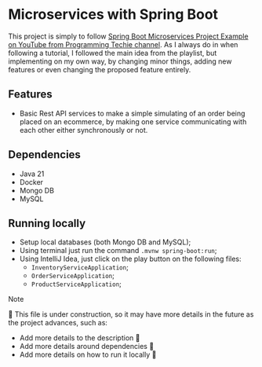 # Microservices with Spring Boot

This project is simply to follow [Spring Boot Microservices Project Example on YouTube from Programming Techie channel](https://www.youtube.com/watch?v=lh1oQHXVSc0&list=PLSVW22jAG8pBnhAdq9S8BpLnZ0_jVBj0c).
As I always do in when following a tutorial, I followed the main idea from the playlist, but implementing on my own way,
by changing minor things, adding new features or even changing the proposed feature entirely.

## Features
- Basic Rest API services to make a simple simulating of an order being placed on an ecommerce, by making one service
  communicating with each other either synchronously or not.

## Dependencies
- Java 21
- Docker
- Mongo DB
- MySQL

## Running locally
- Setup local databases (both Mongo DB and MySQL);
- Using terminal just run the command `.mvnw spring-boot:run`;
- Using IntelliJ Idea, just click on the play button on the following files:
  - `InventoryServiceApplication`; 
  - `OrderServiceApplication`; 
  - `ProductServiceApplication`;

> [!NOTE]
> 🚧 This file is under construction, so it may have more details in the future as the project advances, such as:
> - Add more details to the description 🚧
> - Add more details around dependencies 📝
> - Add more details on how to run it locally 🚧
